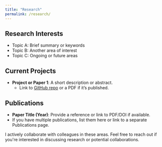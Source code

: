 ```yaml
---
title: "Research"
permalink: /research/
---
```


## Research Interests
- Topic A: Brief summary or keywords
- Topic B: Another area of interest
- Topic C: Ongoing or future areas

## Current Projects
- **Project or Paper 1**: A short description or abstract.  
  - Link to [GitHub repo](https://github.com/yourusername/yourproject) or a PDF if it’s published.

## Publications
- **Paper Title (Year)**: Provide a reference or link to PDF/DOI if available.
- If you have multiple publications, list them here or link to a separate Publications page.

I actively collaborate with colleagues in these areas. Feel free to reach out if you're interested in discussing research or potential collaborations.
